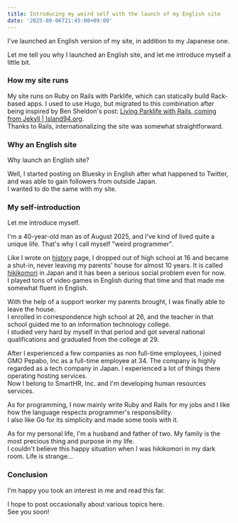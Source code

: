 ```yaml
---
title: Introducing my weird self with the launch of my English site
date: '2025-08-06T21:45:00+09:00'
---
```


I've launched an English version of my site, in addition to my Japanese one.

Let me tell you why I launched an English site, and let me introduce myself a little bit.

### How my site runs

My site runs on Ruby on Rails with Parklife, which can statically build Rack-based apps. I used to use Hugo, but migrated to this combination after being inspired by Ben Sheldon's post: [Living Parklife with Rails, coming from Jekyll \| Island94.org](https://island94.org/2025/01/living-parklife-with-rails-coming-from-jekyll).  
Thanks to Rails, internationalizing the site was somewhat straightforward.

### Why an English site

Why launch an English site?

Well, I started posting on Bluesky in English after what happened to Twitter, and was able to gain followers from outside Japan.  
I wanted to do the same with my site.

### My self-introduction

Let me introduce myself.

I'm a 40-year-old man as of August 2025, and I've kind of lived quite a unique life. That's why I call myself "weird programmer".

Like I wrote on <a href="/history/">history</a> page, I dropped out of high school at 16 and became a shut-in, never leaving my parents' house for almost 10 years. It is called <a href="https://en.wikipedia.org/wiki/Hikikomori">hikikomori</a> in Japan and it has been a serious social problem even for now.  
I played tons of video games in English during that time and that made me somewhat fluent in English.

With the help of a support worker my parents brought, I was finally able to leave the house.  
I enrolled in correspondence high school at 26, and the teacher in that school guided me to an information technology college.  
I studied very hard by myself in that period and got several national qualifications and graduated from the college at 29.

After I experienced a few companies as non full-time employees, I joined GMO Pepabo, Inc as a full-time employee at 34. The company is highly regarded as a tech company in Japan. I experienced a lot of things there operating hosting services.  
Now I belong to SmartHR, Inc. and I'm developing human resources services.

As for programming, I now mainly write Ruby and Rails for my jobs and I like how the language respects programmer's responsibility.  
I also like Go for its simplicity and made some tools with it.

As for my personal life, I'm a husband and father of two. My family is the most precious thing and purpose in my life.  
I couldn't believe this happy situation when I was hikikomori in my dark room. Life is strange...

### Conclusion

I'm happy you took an interest in me and read this far.

I hope to post occasionally about various topics here.  
See you soon!  
